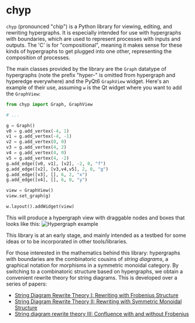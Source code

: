 # chyp

`chyp` (pronounced "chip") is a Python library for viewing, editing, and rewriting hypergraphs. It is especially intended for use with hypergraphs with boundaries, which are used to represent processes with inputs and outputs. The 'C' is for "compositional", meaning it makes sense for these kinds of hypergraphs to get plugged into one other, representing the composition of processes.

The main classes provided by the library are the `Graph` datatype of hypergraphs (note the prefix "hyper-" is omitted from hypergraph and hyperedge everywhere) and the PyQt6 `GraphView` widget. Here's an example of their use, assuming `w` is the Qt widget where you want to add the `GraphView`:

```python
from chyp import Graph, GraphView

# ...

g = Graph()
v0 = g.add_vertex(-4, 1)
v1 = g.add_vertex(-4, -1)
v2 = g.add_vertex(0, 0)
v3 = g.add_vertex(4, 2)
v4 = g.add_vertex(4, 0)
v5 = g.add_vertex(4, -2)
g.add_edge([v0, v1], [v2], -2, 0, "f")
g.add_edge([v2], [v3,v4,v5], 2, 0, "g")
g.add_edge([v3], [], 6, 2, "x")
g.add_edge([v4], [], 6, 0, "y")

view = GraphView()
view.set_graph(g)

w.layout().addWidget(view)
```

This will produce a hypergraph view with draggable nodes and boxes that looks like this:
![Hypergraph example](https://github.com/akissinger/chyp/raw/master/example.png)

This library is at an early stage, and mainly intended as a testbed for some ideas or to be incorporated in other tools/libraries.

For those interested in the mathematics behind this library: hypergraphs with boundaries are the combinatoric cousins of _string diagrams_, a graphical notation for morphisms in a symmetric monoidal category. By switching to a combinatoric structure based on hypergraphs, we obtain a convenient rewrite theory for string diagrams. This is developed over a series of papers:

* [String Diagram Rewrite Theory I: Rewriting with Frobenius Structure](https://arxiv.org/abs/2012.01847)
* [String Diagram Rewrite Theory II: Rewriting with Symmetric Monoidal Structure](https://arxiv.org/abs/2104.14686)
* [String diagram rewrite theory III: Confluence with and without Frobenius](https://discovery.ucl.ac.uk/id/eprint/10151067/1/string-diagram-rewrite-theory-iii-confluence-with-and-without-frobenius.pdf)
